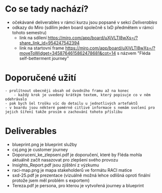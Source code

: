 # Co se tady nachází?
- očekávané deliverables v rámci kurzu jsou popsané v sekci *Deliverables*
- odkazy do Miro (sdílím jeden board společně s IxD předmětem v rámci tohoto semestru)
	- link na sdílení https://miro.com/app/board/uXjVLTI8wXs=/?share_link_id=954247542394
	- link na startovní frame https://miro.com/app/board/uXjVLTI8wXs=/?moveToWidget=3458764615862478681&cot=14 s názvem "Fléda self-betterment journey"

# Doporučené užití
	- prolítnout obecněji obsah od úvodního framu až na konec
		- každý krok je uvedený krátkým textem, který popisuje co v něm odehrávalo
	- pak bych šel trošku víc do detailu u jednotlivých artefaktů
	- v boardu jsou některé poměrně citlivé informace s nemám svolení pro jejich šíření takže prosím o zachování tohoto příslibu

# Deliverables
- blueprint.png je blueprint služby
- cxj.png je customer journey
- Doporuceni_ke_zlepseni.pdf je doporučení, které by Fléda mohla aktuálně začít nasazovat pro zlepšení svého provozu
- Insights_Report.pdf jsou zjištění z výzkumu
- raci-map.png je mapa stakeholderů ve formátu RACI matice
- sxd-25.pdf je prezentace (vizuálně možná lehce odlišná oproti finální protože jsem měl problém s exportem)
- Tereza.pdf je persona, pro kterou je vytvořená journey a blueprint